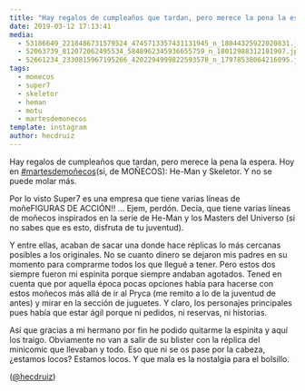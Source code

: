 ```yaml
---
title: "Hay regalos de cumpleaños que tardan, pero merece la pena la espera. Hoy en #martesdemoñecos(si, de MOÑECOS): He-Man y Skeletor. Y no se puede molar más"
date: 2019-03-12 17:13:41
media: 
  - 53186649_2218486731579524_4745713357431131945_n_18044325922020831.jpg
  - 52063739_812072062495534_5848962345936655759_n_18012988312181907.jpg
  - 52661234_2330815967195266_4202294999822593578_n_17978538064216095.jpg
tags: 
  - monecos
  - super7
  - skeletor
  - heman
  - motu
  - martesdemonecos
template: instagram
author: hecdruiz
---
```


Hay regalos de cumpleaños que tardan, pero merece la pena la espera. Hoy en [#martesdemoñecos](/tags/martesdemonecos)(si, de MOÑECOS): He-Man y Skeletor. Y no se puede molar más.


Por lo visto Super7 es una empresa que tiene varias líneas de moñeFIGURAS DE ACCIÓN!! ... Ejem, perdón. Decía, que tiene varias líneas de moñecos inspirados en la serie de He-Man y los Masters del Universo (si no sabes que es esto, disfruta de tu juventud).


Y entre ellas, acaban de sacar una donde hace réplicas lo más cercanas posibles a los originales. No se cuanto dinero se dejaron mis padres en su momento para comprarme todos los que llegué a tener. Pero estos dos siempre fueron mi espinita porque siempre andaban agotados. Tened en cuenta que por aquella época pocas opciones había para hacerse con estos moñecos más allá de ir al Pryca (me remito a lo de la juventud de antes) y mirar en la sección de juguetes. Y claro, los personajes principales pues había que estar ágil porque ni pedidos, ni reservas, ni historias.

 
Así que gracias a mi hermano por fin he podido quitarme la espinita y aquí los traigo. Obviamente no van a salir de su blister con la réplica del minicomic que llevaban y todo. Eso que ni se os pase por la cabeza, ¿estamos locos? Estamos locos. Y que mala es la nostalgia para el bolsillo.


([@hecdruiz](https://instagram.com/hecdruiz))
